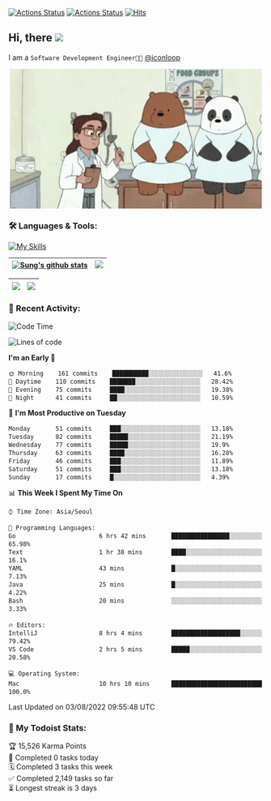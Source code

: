 
[![Actions Status](https://github.com/ddok2/ddok2/workflows/Todoist%20Readme/badge.svg)](https://github.com/ddok2/ddok2/actions)
[![Actions Status](https://github.com/ddok2/ddok2/workflows/wakatime-stats/badge.svg)](https://github.com/ddok2/ddok2/actions)
[![Hits](https://hits.seeyoufarm.com/api/count/incr/badge.svg?url=https%3A%2F%2Fgithub.com%2Fddok2&count_bg=%23FF9595&title_bg=%23555555&icon=github.svg&icon_color=%23FFFFFF&title=hits&edge_flat=false)](https://hits.seeyoufarm.com)

<!-- ![visitors](https://visitor-badge.laobi.icu/badge?page_id=ddok2.ddok2) -->
## Hi, there <img src="https://raw.githubusercontent.com/MartinHeinz/MartinHeinz/master/wave.gif" width="3%">

I am a `Software Development Engineer🧑‍💻` [@iconloop](https://github.com/iconloop)


<p align="center">
    <img align="center" alt="GIF" src="img/debugging.gif" />
</p>


### 🛠 Languages & Tools:

[![My Skills](https://skillicons.dev/icons?i=go,js,ts,py,express,react,svelte,jquery,pug,mongodb,mysql,redis,aws,docker,kubernetes)](https://skillicons.dev)


| <a href="https://github.com/ddok2"><img align="center" src="https://github-readme-stats.vercel.app/api?username=ddok2&show_icons=true&include_all_commits=true&count_private=true&theme=buefy&hide_border=true" alt="Sung's github stats" /></a> | <a href="https://github.com/ddok2"><img src="http://github-readme-streak-stats.herokuapp.com?user=ddok2&hide_border=true" /></a> |
| ------------- |------------- |


| <a href="https://github.com/ddok2"><img align="center" src="https://github-readme-stats.vercel.app/api/top-langs/?username=ddok2&theme=buefy&hide=html,css&hide_border=true width=50%" /></a> | <a href="https://github.com/ddok2"><img align="center" src="https://activity-graph.herokuapp.com/graph?username=ddok2&theme=github&hide_border=true" height="250" /></a> |
| ------------- |--------------------------------------------------------------------------------------------------------------------------------------------------------------------------|


<!-- <details open>
    <summary>📈 My GitHub Stats</summary>
    <p align="center">
        <a href="https://github.com/ddok2">
            <img align="center" src="https://github-readme-stats.vercel.app/api?username=ddok2&show_icons=true&include_all_commits=true&count_private=true&theme=buefy&hide_border=true" alt="Sung's github stats" />
        </a>
    </p>
</details>
<details>
    <summary>💬 Top Languages</summary>
    <p align="center"> 
        <a href="https://github.com/ddok2">
            <img align="center" src="https://github-readme-stats.vercel.app/api/top-langs/?username=ddok2&layout=compact&theme=buefy&hide=html,css&hide_border=true" />
        </a>
    </p>
</details> -->


### 🌈 Recent Activity:
<!--START_SECTION:waka-->
![Code Time](http://img.shields.io/badge/Code%20Time-0%20secs-blue)

![Lines of code](https://img.shields.io/badge/From%20Hello%20World%20I%27ve%20Written-274%20Thousand%20lines%20of%20code-blue)

**I'm an Early 🐤** 

```text
🌞 Morning    161 commits    ██████████░░░░░░░░░░░░░░░   41.6% 
🌆 Daytime    110 commits    ███████░░░░░░░░░░░░░░░░░░   28.42% 
🌃 Evening    75 commits     ████░░░░░░░░░░░░░░░░░░░░░   19.38% 
🌙 Night      41 commits     ██░░░░░░░░░░░░░░░░░░░░░░░   10.59%

```
📅 **I'm Most Productive on Tuesday** 

```text
Monday       51 commits     ███░░░░░░░░░░░░░░░░░░░░░░   13.18% 
Tuesday      82 commits     █████░░░░░░░░░░░░░░░░░░░░   21.19% 
Wednesday    77 commits     █████░░░░░░░░░░░░░░░░░░░░   19.9% 
Thursday     63 commits     ████░░░░░░░░░░░░░░░░░░░░░   16.28% 
Friday       46 commits     ███░░░░░░░░░░░░░░░░░░░░░░   11.89% 
Saturday     51 commits     ███░░░░░░░░░░░░░░░░░░░░░░   13.18% 
Sunday       17 commits     █░░░░░░░░░░░░░░░░░░░░░░░░   4.39%

```


📊 **This Week I Spent My Time On** 

```text
⌚︎ Time Zone: Asia/Seoul

💬 Programming Languages: 
Go                       6 hrs 42 mins       ████████████████░░░░░░░░░   65.98% 
Text                     1 hr 38 mins        ████░░░░░░░░░░░░░░░░░░░░░   16.1% 
YAML                     43 mins             █░░░░░░░░░░░░░░░░░░░░░░░░   7.13% 
Java                     25 mins             █░░░░░░░░░░░░░░░░░░░░░░░░   4.22% 
Bash                     20 mins             ░░░░░░░░░░░░░░░░░░░░░░░░░   3.33%

🔥 Editors: 
IntelliJ                 8 hrs 4 mins        ███████████████████░░░░░░   79.42% 
VS Code                  2 hrs 5 mins        █████░░░░░░░░░░░░░░░░░░░░   20.58%

💻 Operating System: 
Mac                      10 hrs 10 mins      █████████████████████████   100.0%

```


 Last Updated on 03/08/2022 09:55:48 UTC
<!--END_SECTION:waka-->

### 🚧 My Todoist Stats:
<!-- TODO-IST:START -->
🏆  15,526 Karma Points           
🌸  Completed 0 tasks today           
🗓  Completed 3 tasks this week           
✅  Completed 2,149 tasks so far           
⏳  Longest streak is 3 days
<!-- TODO-IST:END -->

